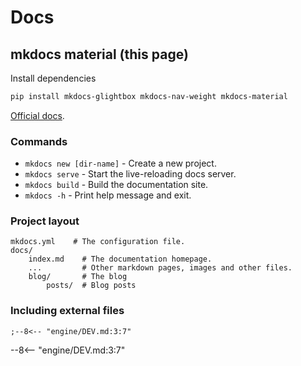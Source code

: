 # Docs

## mkdocs material (this page)

Install dependencies

```bash
pip install mkdocs-glightbox mkdocs-nav-weight mkdocs-material
```

[Official docs](https://squidfunk.github.io/mkdocs-material).

### Commands

* `mkdocs new [dir-name]` - Create a new project.
* `mkdocs serve` - Start the live-reloading docs server.
* `mkdocs build` - Build the documentation site.
* `mkdocs -h` - Print help message and exit.

### Project layout

    mkdocs.yml    # The configuration file.
    docs/
        index.md    # The documentation homepage.
        ...         # Other markdown pages, images and other files.
        blog/       # The blog
            posts/  # Blog posts

### Including external files

```
;--8<-- "engine/DEV.md:3:7"
```

--8<-- "engine/DEV.md:3:7"
